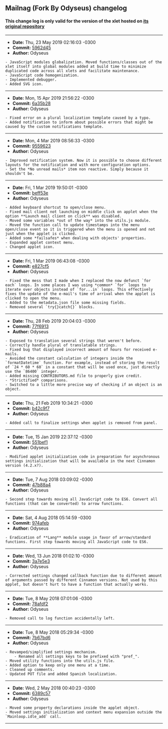 ## Mailnag (Fork By Odyseus) changelog

#### This change log is only valid for the version of the xlet hosted on [its original repository](https://gitlab.com/Odyseus/CinnamonTools)

***

- **Date:** Thu, 23 May 2019 02:16:03 -0300
- **Commit:** [5962d45](https://gitlab.com/Odyseus/CinnamonTools/commit/5962d45)
- **Author:** Odyseus

```
- JavaScript modules globalization. Moved functions/classes out of the xlet itself into global modules added at build time to minimize duplicated code across all xlets and facilitate maintenance.
- JavaScript code homogenization.
- Implemented debugger.
- Added SVG icon.

```

***

- **Date:** Mon, 15 Apr 2019 21:56:22 -0300
- **Commit:** [6a35b28](https://gitlab.com/Odyseus/CinnamonTools/commit/6a35b28)
- **Author:** Odyseus

```
- Fixed error on a plural localization template caused by a typo.
- Added notification to inform about possible errors that might be caused by the custom notifications template.

```

***

- **Date:** Mon, 4 Mar 2019 08:56:33 -0300
- **Commit:** [9559623](https://gitlab.com/Odyseus/CinnamonTools/commit/9559623)
- **Author:** Odyseus

```
- Improved notification system. Now it is possible to choose different layouts for the notification and with more configuration options.
- Set the *No unread mails* item non reactive. Simply because it shouldn't be.

```

***

- **Date:** Fri, 1 Mar 2019 19:50:01 -0300
- **Commit:** [beff53e](https://gitlab.com/Odyseus/CinnamonTools/commit/beff53e)
- **Author:** Odyseus

```
- Added keyboard shortcut to open/close menu.
- Fixed mail client not launching on middle click on applet when the option **Launch mail client on click** was disabled.
- Moved some variables *out of the way* into the utils.js module.
- Moved the function call to update timestamps into the menu open/close event so it is triggered when the menu is opened and not just when the applet is clicked.
- Added some *failsafes* when dealing with objects' properties.
- Expanded applet context menu.
- Changed applet icon.

```

***

- **Date:** Fri, 1 Mar 2019 06:43:08 -0300
- **Commit:** [e827cf5](https://gitlab.com/Odyseus/CinnamonTools/commit/e827cf5)
- **Author:** Odyseus

```
- Fixed the mess that I made when I replaced the now defunct `for each` loops. In some places I was using *common* `for` loops to iterate over objects instead of `for...in` loops. This effectively fixes the update of the e-mail's time of arrival when the applet is clicked to open the menu.
- Added to the metadata.json file some missing fields.
- Removed several `try{}catch{}` blocks.

```

***

- **Date:** Thu, 28 Feb 2019 20:04:03 -0300
- **Commit:** [77f6913](https://gitlab.com/Odyseus/CinnamonTools/commit/77f6913)
- **Author:** Odyseus

```
- Exposed to translation several strings that weren't before.
- Correctly handle plural of translatable strings.
- Fixed bug that displayed incorrect amount of hours for received e-mails.
- Avoided the constant calculation of integers inside the `formatDatetime` function. For example, instead of storing the result of `24 * 60 * 60` in a constant that will be used once, just directly use the `86400` integer.
- Added missing CONTRIBUTORS.md file to properly give credit.
- *Strictified* comparisons.
- Switched to a little more precise way of checking if an object is an object.

```

***

- **Date:** Thu, 21 Feb 2019 10:34:21 -0300
- **Commit:** [b42c9f7](https://gitlab.com/Odyseus/CinnamonTools/commit/b42c9f7)
- **Author:** Odyseus

```
- Added call to finalize settings when applet is removed from panel.

```

***

- **Date:** Tue, 15 Jan 2019 22:37:12 -0300
- **Commit:** [551bef1](https://gitlab.com/Odyseus/CinnamonTools/commit/551bef1)
- **Author:** Odyseus

```
- Modified applet initialization code in preparation for asynchronous settings initialization that will be available in the next Cinnamon version (4.2.x?).

```

***

- **Date:** Tue, 7 Aug 2018 03:09:02 -0300
- **Commit:** [47b88a4](https://gitlab.com/Odyseus/CinnamonTools/commit/47b88a4)
- **Author:** Odyseus

```
- Second step towards moving all JavaScript code to ES6. Convert all functions (that can be converted) to arrow functions.

```

***

- **Date:** Sat, 4 Aug 2018 05:14:59 -0300
- **Commit:** [974afeb](https://gitlab.com/Odyseus/CinnamonTools/commit/974afeb)
- **Author:** Odyseus

```
- Eradication of **Lang** module usage in favor of arrow/standard functions. First step towards moving all JavaScript code to ES6.

```

***

- **Date:** Wed, 13 Jun 2018 01:02:10 -0300
- **Commit:** [3a7e5e3](https://gitlab.com/Odyseus/CinnamonTools/commit/3a7e5e3)
- **Author:** Odyseus

```
- Corrected settings changed callback function due to different amount of arguments passed by different Cinnamon versions. Not used by this applet, but doesn't hurt to have a function that actually works.

```

***

- **Date:** Tue, 8 May 2018 07:01:06 -0300
- **Commit:** [78afdf2](https://gitlab.com/Odyseus/CinnamonTools/commit/78afdf2)
- **Author:** Odyseus

```
- Removed call to log function accidentally left.

```

***

- **Date:** Tue, 8 May 2018 05:29:34 -0300
- **Commit:** [7b67bd6](https://gitlab.com/Odyseus/CinnamonTools/commit/7b67bd6)
- **Author:** Odyseus

```
- Revamped/simplified settings mechanism.
    - Renamed all settings keys to be prefixed with "pref_".
- Moved utility functions into the utils.js file.
- Added option to keep only one menu at a time.
- Cleaned up comments.
- Updated POT file and added Spanish localization.

```

***

- **Date:** Wed, 2 May 2018 00:40:23 -0300
- **Commit:** [6389c57](https://gitlab.com/Odyseus/CinnamonTools/commit/6389c57)
- **Author:** Odyseus

```
- Moved some property declarations inside the applet object.
- Moved settings initialization and context menu expansion outside the `Mainloop.idle_add` call.

```

***
